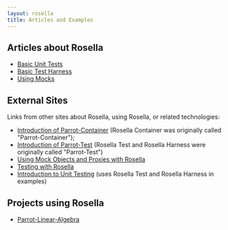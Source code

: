 ```yaml
---
layout: rosella
title: Articles and Examples
---
```


## Articles about Rosella

* [Basic Unit Tests](/Rosella/articles/basic_unit_tests.html)
* [Basic Test Harness](/Rosella/articles/basic_test_harness.html)
* [Using Mocks](/Rosella/articles/using_mocks.html)

## External Sites

Links from other sites about Rosella, using Rosella, or related technologies:

* [Introduction of Parrot-Container](http://whiteknight.github.com/2011/02/16/introducting_parrot-container.html)
  (Rosella Container was originally called "Parrot-Container");
* [Introduction of Parrot-Test](http://whiteknight.github.com/2011/02/13/introducting_parrot-test.html)
  (Rosella Test and Rosella Harness were originally called "Parrot-Test")
* [Using Mock Objects and Proxies with Rosella](http://whiteknight.github.com/2011/03/05/rosella_proxy_and_mock.html)
* [Testing with Rosella](http://whiteknight.github.com/2011/02/28/unit_testing_with_rosella.html)
* [Introduction to Unit Testing](http://whiteknight.github.com/2011/03/28/introduction_to_testing.html)
  (uses Rosella Test and Rosella Harness in examples)

## Projects using Rosella

* [Parrot-Linear-Algebra](https://github.com/Whiteknight/parrot-linear-algebra)
